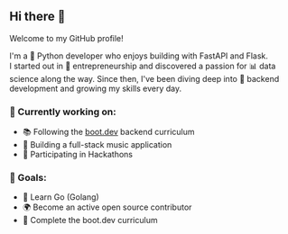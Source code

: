 ## Hi there 👋  
Welcome to my GitHub profile!

I'm a 🐍 Python developer who enjoys building with FastAPI and Flask.   
I started out in 🚀 entrepreneurship and discovered a passion for 📊 data science along the way. Since then, I've been diving deep into 🔧 backend development and growing my skills every day.

### 🚧 Currently working on: 
- 📚 Following the [boot.dev](https://www.boot.dev/u/riessss) backend curriculum  
- 🎵 Building a full-stack music application
- 👾 Participating in Hackathons

### 🎯 Goals:   
- 🦫 Learn Go (Golang)  
- 🌍 Become an active open source contributor  
- 🏁 Complete the boot.dev curriculum  




